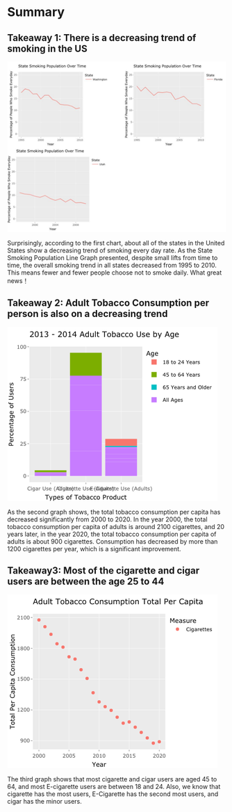 # Summary

## Takeaway 1: There is a decreasing trend of smoking in the US

![](images/state.jpeg)

Surprisingly, according to the first chart, about all of the states in the United States show a decreasing trend of smoking every day rate. As the State Smoking Population Line Graph presented, despite small lifts from time to time, the overall smoking trend in all states decreased from 1995 to 2010. This means fewer and fewer people choose not to smoke daily. What great news！

## Takeaway 2: Adult Tobacco Consumption per person is also on a decreasing trend

![](images/Consumption.png)

As the second graph shows, the total tobacco consumption per capita has decreased significantly from 2000 to 2020. In the year 2000, the total tobacco consumption per capita of adults is around 2100 cigarettes, and 20 years later, in the year 2020, the total tobacco consumption per capita of adults is about 900 cigarettes. Consumption has decreased by more than 1200 cigarettes per year, which is a significant improvement.

## Takeaway3: Most of the cigarette and cigar users are between the age 25 to 44

![](images/Tobacco%20use.png)

The third graph shows that most cigarette and cigar users are aged 45 to 64, and most E-cigarette users are between 18 and 24. Also, we know that cigarette has the most users, E-Cigarette has the second most users, and cigar has the minor users.
